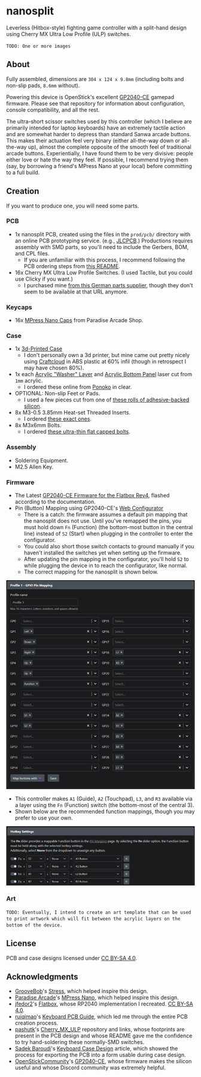 # nanosplit

Leverless (Hitbox-style) fighting game controller with a split-hand design using Cherry MX Ultra Low Profile (ULP) switches.

`TODO: One or more images`

## About

Fully assembled, dimensions are `304 x 124 x 9.8mm` (including bolts and non-slip pads, `8.6mm` without).

Powering this device is OpenStick's excellent [GP2040-CE](https://github.com/OpenStickCommunity/GP2040-CE) gamepad firmware. Please see that repository for information about configuration, console compatibility, and all the rest.

The ultra-short scissor switches used by this controller (which I believe are primarily intended for laptop keyboards) have an extremely tactile action and are somewhat harder to depress than standard Sanwa arcade buttons. This makes their actuation feel very binary (either all-the-way down or all-the-way up), almost the complete opposite of the smooth feel of traditional arcade buttons. Experientially, I have found them to be very divisive: people either love or hate the way they feel. If possible, I recommend trying them (say, by borrowing a friend's MPress Nano at your local) before committing to a full build.

## Creation

If you want to produce one, you will need some parts.

### PCB

- 1x nanosplit PCB, created using the files in the `prod/pcb/` directory with an online PCB prototyping service. (e.g., [JLCPCB](https://jlcpcb.com/).) Productions requires assembly with SMD parts, so you'll need to include the Gerbers, BOM, and CPL files.
  - If you are unfamiliar with this process, I recommend following the PCB ordering steps from [this README](https://github.com/AlpenmeisterCustoms/MeisterboxS).
- 16x Cherry MX Ultra Low Profile Switches. (I used Tactile, but you could use Clicky if you want.)
  - I purchased mine [from this German parts supplier](https://www.reichelt.com/us/en/shop/product/cherry_mx_ultra_low_profile_rgb_pushbutton_module-335042?q=%2Fapi%2Fuser%2FcountrySelect%2Fen%2Fhttps%3A%2F%2Fwww.reichelt.com%2Fde%2Fen%2Fshop%2Fproduct%2Fcherry_mx_ultra_low_profile_rgb_pushbutton_module-335042), though they don't seem to be available at that URL anymore.

### Keycaps

- 16x [MPress Nano Caps](https://paradisearcadeshop.com/collections/mpress-nano) from Paradise Arcade Shop.

### Case

- 1x [3d-Printed Case](./prod/case/nochamfer.stl)
  - I don't personally own a 3d printer, but mine came out pretty nicely using [Craftcloud](https://craftcloud3d.com/) in ABS plastic at 60% infil (though in retrospect I may have chosen 80%).
- 1x each [Acrylic "Washer" Layer](./prod/case/acrylic_layer0_1mm.dxf) and [Acrylic Bottom Panel](./prod/case/acrylic_layer1_1mm.dxf) laser cut from `1mm` acrylic.
  - I ordered these online from [Ponoko](https://www.ponoko.com/) in clear.
- OPTIONAL: Non-slip Feet or Pads.
  - I used a few pieces cut from one of [these rolls of adhesive-backed silicon](https://www.amazon.com/dp/B09VFB7QVF).
- 8x M3-0.5 3.85mm Heat-set Threaded Inserts.
  - I ordered [these exact ones](https://www.amazon.com/dp/B077CL322T).
- 8x M3x6mm Bolts.
  - I ordered [these ultra-thin flat capped bolts](https://www.amazon.com/dp/B0C5M7M6ZM).

### Assembly

- Soldering Equipment.
- M2.5 Allen Key.

### Firmware

- The Latest [GP2040-CE Firmware for the Flatbox Rev4](https://github.com/OpenStickCommunity/GP2040-CE/releases/download/v0.7.11/GP2040-CE_0.7.11_FlatboxRev4.uf2), flashed according to the documentation.
- Pin (Button) Mapping using GP2040-CE's [Web Configurator](https://gp2040-ce.info/#/web-configurator)
  - There is a catch: the firmware assumes a default pin mapping that the nanosplit does not use. Until you've remapped the pins, you must hold down `Fn` (Function) (the bottom-most button in the central line) instead of `S2` (Start) when plugging in the controller to enter the configurator.
  - You could also short those switch contacts to ground manually if you haven't installed the switches yet when setting up the firmware.
  - After updating the pin mapping in the configurator, you'll hold `S2` to while plugging the device in to reach the configurator, like normal.
  - The correct mapping for the nanosplit is shown below.

![Default pip mapping in the GP2040 Web Configurator](./images/pin-mapping.png)

- This controller makes `A1` (Guide), `A2` (Touchpad), `L3`, and `R3` available via a layer using the `Fn` (Function) switch (the bottom-most of the central 3).
- Shown below are the recommended function mappings, though you may prefer to use your own.

![Default function shortcuts in the GP2040 Web Configurator](./images/function-mapping.png)

### Art

`TODO: Eventually, I intend to create an art template that can be used to print artwork which will fit between the acrylic layers on the bottom of the device.`

## License

PCB and case designs licensed under [CC BY-SA 4.0](https://creativecommons.org/licenses/by/4.0/).

## Acknowledgments

- [GrooveBob](https://github.com/GroooveBob)'s [Stress](https://github.com/GroooveBob/Stress), which helped inspire this design.
- [Paradise Arcade](https://paradisearcadeshop.com/)'s [MPress Nano](https://paradisearcadeshop.com/products/mpress-nano-leverless-gaming-controller), which helped inspire this design.
- [jfedor2](https://github.com/jfedor2)'s [Flatbox](https://github.com/jfedor2/flatbox), whose RP2040 implementation I recreated. [CC BY-SA 4.0](https://creativecommons.org/licenses/by/4.0/).
- [ruiqimao](https://github.com/ruiqimao)'s [Keyboard PCB Guide](https://github.com/ruiqimao/keyboard-pcb-guide), which led me through the entire PCB creation process.
- [pashutk](https://github.com/pashutk)'s [Cherry_MX_ULP](https://github.com/pashutk/Cherry_MX_ULP) repository and links, whose footprints are present in the PCB design and whose README gave me the confidence to try hand-soldering these normally-SMD switches.
- [Sadek Baroudi](https://github.com/sadekbaroudi)'s [Keyboard Case Design](https://kbd.news/Keyboard-Case-Design-1764.html) article, which showed the process for exporting the PCB into a form usable during case design.
- [OpenStickCommunity](https://github.com/OpenStickCommunity)'s [GP2040-CE](https://github.com/OpenStickCommunity/GP2040-CE), whose firmware makes the silicon useful and whose Discord community was extremely helpful.

